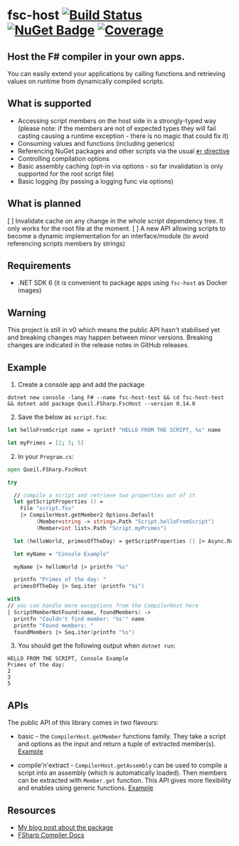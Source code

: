 # fsc-host [![Build Status](https://dev.azure.com/queil/fsc-host/_apis/build/status/queil.fsc-host?branchName=main)](https://dev.azure.com/queil/fsc-host/_build/latest?definitionId=3&branchName=main)  [![NuGet Badge](https://buildstats.info/nuget/Queil.FSharp.FscHost?includePreReleases=true)](https://www.nuget.org/packages/Queil.FSharp.FscHost) [![Coverage](https://img.shields.io/azure-devops/coverage/queil/fsc-host/3?style=flat)](https://img.shields.io/azure-devops/coverage/queil/fsc-host/3?style=plastic)

## Host the F# compiler in your own apps.

You can easily extend your applications by calling functions and retrieving values on runtime from dynamically 
compiled scripts.

## What is supported

* Accessing script members on the host side in a strongly-typed way (please note: if the members are not of expected types they will fail casting causing a runtime exception - there is no magic that could fix it)   
* Consuming values and functions (including generics)
* Referencing NuGet packages and other scripts via the usual [`#r` directive](https://docs.microsoft.com/en-us/dotnet/fsharp/tools/fsharp-interactive/#referencing-packages-in-f-interactive)
* Controlling compilation options
* Basic assembly caching (opt-in via options - so far invalidation is only supported for the root script file)
* Basic logging (by passing a logging func via options)

## What is planned

[ ] Invalidate cache on any change in the whole script dependency tree. It only works for the root file at the moment.
[ ] A new API allowing scripts to become a dynamic implementation for an interface/module (to avoid referencing scripts members by strings)

## Requirements

* .NET SDK 6 (it is convenient to package apps using `fsc-host` as Docker images)

## Warning

This project is still in v0 which means the public API hasn't stabilised yet and breaking changes may happen between minor versions. Breaking changes are indicated in the release notes in GitHub releases. 

## Example

1. Create a console app and add the package

```
dotnet new console -lang F# --name fsc-host-test && cd fsc-host-test && dotnet add package Queil.FSharp.FscHost --version 0.14.0
```

2. Save the below as `script.fsx`:

```fsharp
let helloFromScript name = sprintf "HELLO FROM THE SCRIPT, %s" name

let myPrimes = [2; 3; 5]
```

2. In your `Program.cs`:

```fsharp
open Queil.FSharp.FscHost

try

  // compile a script and retrieve two properties out of it
  let getScriptProperties () =
    File "script.fsx"
    |> CompilerHost.getMember2 Options.Default
         (Member<string -> string>.Path "Script.helloFromScript")
         (Member<int list>.Path "Script.myPrimes")

  let (helloWorld, primesOfTheDay) = getScriptProperties () |> Async.RunSynchronously

  let myName = "Console Example"

  myName |> helloWorld |> printfn "%s"

  printfn "Primes of the day: "
  primesOfTheDay |> Seq.iter (printfn "%i")

with
// you can handle more exceptions from the CompilerHost here
| ScriptMemberNotFound(name, foundMembers) ->
  printfn "Couldn't find member: '%s'" name
  printfn "Found members: "
  foundMembers |> Seq.iter(printfn "%s")

```

3. You should get the following output when `dotnet run`:

```
HELLO FROM THE SCRIPT, Console Example
Primes of the day: 
2
3
5

```

## APIs

The public API of this library comes in two flavours:

* basic - the `CompilerHost.getMember` functions family. They take a script and options as the input and return a tuple of extracted member(s).
  [Example](examples/Simple)

* compile'n'extract - `CompilerHost.getAssembly` can be used to compile a script into an assembly (which is automatically loaded). Then members can be extracted with `Member.get` function. This API gives more flexibility and enables using generic functions. 
  [Example](examples/CompileAndExtract)

## Resources

* [My blog post about the package](https://queil.net/2021/10/embedding-fsharp-compiler-fsc-host-nuget/)
* [FSharp Compiler Docs](https://fsharp.github.io/fsharp-compiler-docs/)
